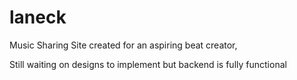 # laneck

Music Sharing Site created for an aspiring beat creator, 

Still waiting on designs to implement but backend is fully functional
